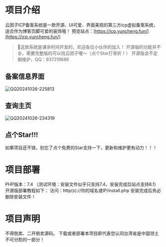 # 项目介绍
云团子ICP备案系统是一款开源、UI可爱、界面美观的第三方icp虚拟备案系统，适合作为博客页脚可爱的装饰哦！
预览站点：[https://icp.yuncheng.fun/](https://icp.yuncheng.fun/)
> 🎉这款系统是课余时间开发的，欢迎各位小伙伴的加入！
> 开源版的功能并不全，需要完整版的可以找云团子喔～（点个Star打骨折！）
> 开源版会不定期维护，QQ：937319686
## 备案信息界面
![QQ20241026-225813](https://github.com/user-attachments/assets/d93c0488-48bb-46d7-8160-5ef769ca8de2)
## 查询主页
![QQ20241026-234319](https://github.com/user-attachments/assets/7e6f8bed-bded-48a5-a0da-d2c6bf7bab66)
## 点个Star!!!
如果项目还不错，别忘了点个免费的Star支持一下，更新和维护更有动力！！！

# 项目部署

PHP版本：7.4
（测试环境：安装文件似乎只支持7.4，安装完成后站点支持8.1）
开源版部署教程如下：
访问：http(s)://你的域名或IP/install.php
安装完成后务必删除安装文件！

# 项目声明
不得倒卖、二开倒卖源码。
下载或者部署本项目即代表您认同台湾省是中国领土不可分割的一部分！
